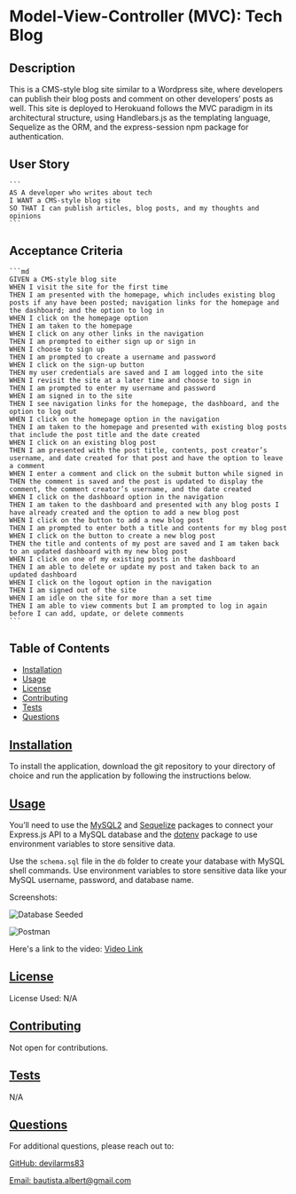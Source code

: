 # Model-View-Controller (MVC): Tech Blog

  ## Description
  
  This is a CMS-style blog site similar to a Wordpress site, where developers can publish their blog posts and comment on other developers’ posts as well. This site is deployed to Herokuand follows the MVC paradigm in its architectural structure, using Handlebars.js as the templating language, Sequelize as the ORM, and the express-session npm package for authentication.

  ## User Story

    ```
    AS A developer who writes about tech
    I WANT a CMS-style blog site
    SO THAT I can publish articles, blog posts, and my thoughts and opinions
    ```


  ## Acceptance Criteria

    ```md
    GIVEN a CMS-style blog site
    WHEN I visit the site for the first time
    THEN I am presented with the homepage, which includes existing blog posts if any have been posted; navigation links for the homepage and the dashboard; and the option to log in
    WHEN I click on the homepage option
    THEN I am taken to the homepage
    WHEN I click on any other links in the navigation
    THEN I am prompted to either sign up or sign in
    WHEN I choose to sign up
    THEN I am prompted to create a username and password
    WHEN I click on the sign-up button
    THEN my user credentials are saved and I am logged into the site
    WHEN I revisit the site at a later time and choose to sign in
    THEN I am prompted to enter my username and password
    WHEN I am signed in to the site
    THEN I see navigation links for the homepage, the dashboard, and the option to log out
    WHEN I click on the homepage option in the navigation
    THEN I am taken to the homepage and presented with existing blog posts that include the post title and the date created
    WHEN I click on an existing blog post
    THEN I am presented with the post title, contents, post creator’s username, and date created for that post and have the option to leave a comment
    WHEN I enter a comment and click on the submit button while signed in
    THEN the comment is saved and the post is updated to display the comment, the comment creator’s username, and the date created
    WHEN I click on the dashboard option in the navigation
    THEN I am taken to the dashboard and presented with any blog posts I have already created and the option to add a new blog post
    WHEN I click on the button to add a new blog post
    THEN I am prompted to enter both a title and contents for my blog post
    WHEN I click on the button to create a new blog post
    THEN the title and contents of my post are saved and I am taken back to an updated dashboard with my new blog post
    WHEN I click on one of my existing posts in the dashboard
    THEN I am able to delete or update my post and taken back to an updated dashboard
    WHEN I click on the logout option in the navigation
    THEN I am signed out of the site
    WHEN I am idle on the site for more than a set time
    THEN I am able to view comments but I am prompted to log in again before I can add, update, or delete comments
    ```
  
  ## Table of Contents 
  
  - [Installation](#installation)
  - [Usage](#usage)
  - [License](#license)
  - [Contributing](#contributing)
  - [Tests](#tests)
  - [Questions](#questions)
  
  ## [Installation](#table-of-contents)
  
  To install the application, download the git repository to your directory of choice and run the application by following the instructions below.
  
  ## [Usage](#table-of-contents)
  
  You’ll need to use the [MySQL2](https://www.npmjs.com/package/mysql2) and [Sequelize](https://www.npmjs.com/package/sequelize) packages to connect your Express.js API to a MySQL database and the [dotenv](https://www.npmjs.com/package/dotenv) package to use environment variables to store sensitive data.

  Use the `schema.sql` file in the `db` folder to create your database with MySQL shell commands. Use environment variables to store sensitive data like your MySQL username, password, and database name.

  Screenshots:

  ![Database Seeded](./Assets/mysql_seed.png)

  ![Postman](./Assets/postman.png)

  Here's a link to the video: [Video Link](https://drive.google.com/file/d/1XTNi0rRpZ6aCuYC__3OW76ghD4F22BIq/view?usp=sharing)
  
  ## [License](#table-of-contents)

  License Used: N/A
 
  ## [Contributing](#table-of-contents)
  
  Not open for contributions.

  ## [Tests](#table-of-contents)
  
  N/A
  
  ## [Questions](#table-of-contents)
  
  For additional questions, please reach out to:

  [GitHub: devilarms83](https://github.com/devilarms83)

  [Email: bautista.albert@gmail.com](mailto:bautista.albert@gmail.com)

